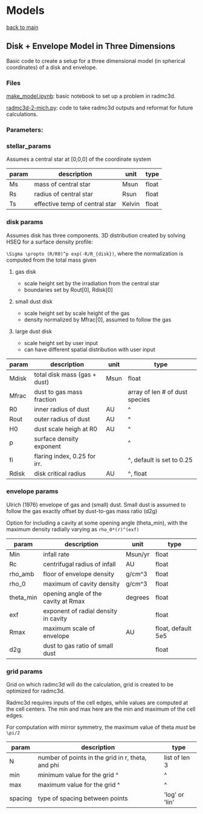# Models

[back to main](../README.md)

## Disk + Envelope Model in Three Dimensions
Basic code to create a setup for a three dimensional model (in spherical coordinates) of a disk and envelope.

### Files
[make_model.ipynb](./make_model.ipynb): basic notebook to set up a problem in radmc3d.

[radmc3d-2-mich.py](./radmc3d-2-mich.py): code to take radmc3d outputs and reformat for future calculations.


### Parameters:

### stellar_params 
Assumes a central star at [0,0,0] of the coordinate system

| param | description                   |  unit   | type  |
|-------|-------------------------------|---------|-------|
|     Ms| mass of central star          |  Msun   | float | 
|     Rs| radius of central star        |  Rsun   | float |
|     Ts| effective temp of central star|  Kelvin | float |

### disk params
Assumes disk has three components. 3D distribution created by solving HSEQ for a surface density profile:

`\Sigma \propto (R/R0)^p exp(-R/R_{disk})`, where the normalization is computed from the total mass given

1. gas disk 
    - scale height set by the irradiation from the central star
    - boundaries set by Rout[0], Rdisk[0]
    
2. small dust disk
    - scale height set by scale height of the gas
    - density normalized by Mfrac[0], assumed to follow the gas
3. large dust disk
    - scale height set by user input
    - can have different spatial distribution with user input

| param  | description                  |  unit  | type                          |
|--------|------------------------------|--------|-------------------------------|
|   Mdisk| total disk mass (gas + dust) | Msun   | float                         |
|   Mfrac| dust to gas mass fraction    |        | array of len # of dust species|
|     R0 | inner radius of dust         |   AU   | ^                             |
|    Rout| outer radius of dust         |   AU   | ^                             |
|      H0| dust scale heigh at R0       |   AU   | ^                             |
|      p | surface density exponent     |        | ^                             |
|      fi| flaring index, 0.25 for irr. |        | ^, default is set to 0.25     |
|   Rdisk| disk critical radius         |  AU    | ^, float                      |


### envelope params

Ulrich (1976) envelope of gas and (small) dust. Small dust is assumed to follow the gas exactly offset by dust-to-gas mass ratio (d2g) 

Option for including a cavity at some opening angle (theta_min), with the maximum density radially varying as `rho_0*(r)^(exf)`

| param     | description                          |  unit   | type                  |
|-----------|--------------------------------------|---------|-----------------------|
| Min       | infall rate                          | Msun/yr | float                 |
| Rc        | centrifugal radius of infall         | AU      | float                 |
| rho_amb   | floor of envelope density            | g/cm^3  | float                 |
| rho_0     | maximum of cavity density            | g/cm^3  | float                 |
| theta_min | opening angle of the cavity at Rmax  | degrees | float                 |
| exf       | exponent of radial density in cavity |         | float                 |
| Rmax      | maximum scale of envelope            | AU      | float, default 5e5    |
| d2g       | dust to gas ratio of small dust      |         | float                 |



### grid params

Grid on which radmc3d will do the calculation, grid is created to be optimized for radmc3d.

Radmc3d requires inputs of the cell edges, while values are computed at the cell centers. The min and max here are the min and maximum of the cell edges.

For computation with mirror symmetry, the maximum value of theta *must* be `\pi/2`

| param  | description                                                |  type         |
|--------|------------------------------------------------------------|---------------|
| N      |  number of points in the grid in r, theta, and  phi        | list of len 3 |
| min    |  minimum value for the grid ^                              | ^             |
| max    |  maximum value for the grid  ^                             | ^             |
| spacing|  type of spacing between points                            | 'log' or 'lin'|









